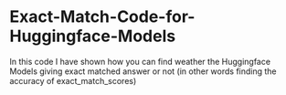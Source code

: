 # Exact-Match-Code-for-Huggingface-Models
In this code I have shown how you can find weather the Huggingface Models giving exact matched answer or not (in other words finding the accuracy of exact_match_scores)
